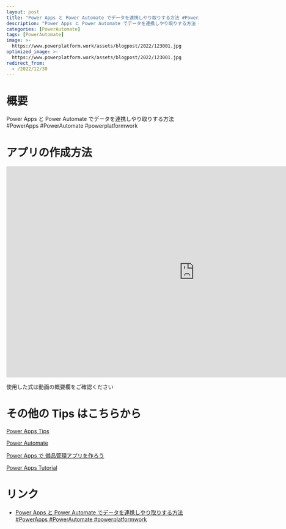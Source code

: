 ```yaml
---
layout: post
title: "Power Apps と Power Automate でデータを連携しやり取りする方法 #PowerApps #PowerAutomate #powerplatformwork"
description: "Power Apps と Power Automate でデータを連携しやり取りする方法 #PowerApps #PowerAutomate #powerplatformworkを動画で分かりやすく解説"
categories: [PowerAutomate]
tags: [PowerAutomate]
image: >-
  https://www.powerplatform.work/assets/blogpost/2022/123001.jpg
optimized_image: >-
  https://www.powerplatform.work/assets/blogpost/2022/123001.jpg
redirect_from:
  - /2022/12/30
---
```



#  概要

Power Apps と Power Automate でデータを連携しやり取りする方法 #PowerApps #PowerAutomate #powerplatformwork


# アプリの作成方法

<iframe width="983" height="553" src="https://www.youtube.com/embed/RVJAtwzySi4" title="YouTube video player" frameborder="0" allow="accelerometer; autoplay; clipboard-write; encrypted-media; gyroscope; picture-in-picture" allowfullscreen></iframe>


使用した式は動画の概要欄をご確認ください


# その他の Tips はこちらから

[Power Apps Tips](https://www.youtube.com/watch?v=VrAQf3JQ7yM&list=PLVhFi1fb3DqakSLVMn22DDcySXh9jtzi- )


[Power Automate](https://www.youtube.com/watch?v=-YnJYT0ASEM&list=PLVhFi1fb3Dqbzic6GieqnLFgD3aTj-eHA)


[Power Apps で 備品管理アプリを作ろう](https://www.youtube.com/playlist?list=PLVhFi1fb3DqZM3HKb8Hea6XEL96990Fyn)


[Power Apps Tutorial](https://www.youtube.com/playlist?list=PLVhFi1fb3DqalxpL974VvAJvV4iWoSbe_)


# リンク


- [Power Apps と Power Automate でデータを連携しやり取りする方法 #PowerApps #PowerAutomate #powerplatformwork](https://www.youtube.com/watch?v=RVJAtwzySi4)

